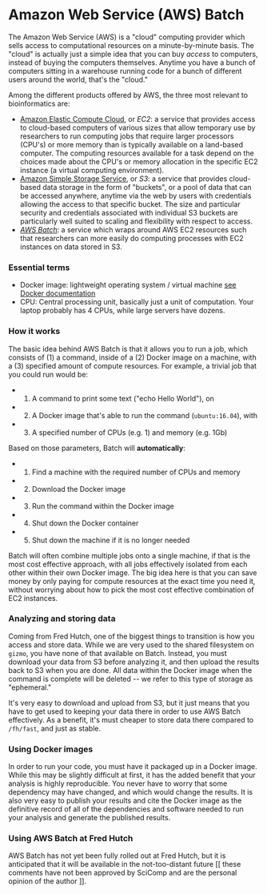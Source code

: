 # Amazon Web Service (AWS) Batch

The Amazon Web Service (AWS) is a "cloud" computing provider which sells access to computational resources on a minute-by-minute basis. The "cloud" is actually just a simple idea that you can buy *access* to computers, instead of buying the computers themselves. Anytime you have a bunch of computers sitting in a warehouse running code for a bunch of different users around the world, that's the "cloud."


Among the different products offered by AWS, the three most relevant to bioinformatics are:
- [Amazon Elastic Compute Cloud](https://aws.amazon.com/ec2/), or *EC2*: a service that provides access to cloud-based computers of various sizes that allow temporary use by researchers to run computing jobs that require larger processors (CPU's) or more memory than is typically available on a land-based computer.  The computing resources available for a task depend on the choices made about the CPU's or memory allocation in the specific EC2 instance (a virtual computing environment).  
- [Amazon Simple Storage Service](https://aws.amazon.com/s3/), or *S3*:
a service that provides cloud-based data storage in the form of "buckets", or a pool of data that can be accessed anywhere, anytime via the web by users with credentials allowing the access to that specific bucket. The size and particular security and credentials associated with individual S3 buckets are particularly well suited to scaling and flexibility with respect to access.
- [*AWS Batch*](https://aws.amazon.com/batch/): a service which wraps around AWS EC2 resources such that researchers can more easily do computing processes with EC2 instances on data stored in S3.  

### Essential terms

  * Docker image: lightweight operating system / virtual machine [see Docker documentation](link)
  * CPU: Central processing unit, basically just a unit of computation. Your laptop probably has 4 CPUs, while large servers have dozens.

### How it works

The basic idea behind AWS Batch is that it allows you to run a job,
which consists of (1) a command, inside of a (2) Docker image on a machine,
with a (3) specified amount of compute resources. For example, a
trivial job that you could run would be:

  * 1. A command to print some text ("echo Hello World"), on
  * 2. A Docker image that's able to run the command (`ubuntu:16.04`), with
  * 3. A specified number of CPUs (e.g. 1) and memory (e.g. 1Gb)

Based on those parameters, Batch will **automatically**:

  * 1. Find a machine with the required number of CPUs and memory
  * 2. Download the Docker image
  * 3. Run the command within the Docker image
  * 4. Shut down the Docker container
  * 5. Shut down the machine if it is no longer needed

Batch will often combine multiple jobs onto a single machine, if that is
the most cost effective approach, with all jobs effectively isolated from
each other within their own Docker image.
The big idea here is that you can save money by only paying for compute
resources at the exact time you need it, without worrying about how to pick
the most cost effective combination of EC2 instances.

### Analyzing and storing data

Coming from Fred Hutch, one of the biggest things to transition is how you
access and store data. While we are very used to the shared filesystem on
`gizmo`, you have none of that available on Batch. Instead, you must download
your data from S3 before analyzing it, and then upload the results back to
S3 when you are done. All data within the Docker image when the command is
complete will be deleted -- we refer to this type of storage as "ephemeral."

It's very easy to download and upload from S3, but it just means that you
have to get used to keeping your data there in order to use AWS Batch
effectively. As a benefit, it's must cheaper to store data there compared
to `/fh/fast`, and just as stable.


### Using Docker images

In order to run your code, you must have it packaged up in a Docker image.
While this may be slightly difficult at first, it has the added benefit
that your analysis is highly reproducible. You never have to worry that
some dependency may have changed, and which would change the results. It
is also very easy to publish your results and cite the Docker image as the
definitive record of all of the dependencies and software needed to run your
analysis and generate the published results.


### Using AWS Batch at Fred Hutch

AWS Batch has not yet been fully rolled out at Fred Hutch, but it is anticipated
that it will be available in the not-too-distant future [[ these comments
have not been approved by SciComp and are the personal opinion of the author ]].
